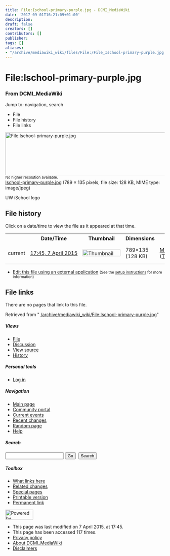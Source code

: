 ```yaml
---
title: File:Ischool-primary-purple.jpg - DCMI_MediaWiki
date: '2017-09-01T16:21:09+01:00'
description: 
draft: false
creators: []
contributors: []
publisher: 
tags: []
aliases:
- "/archive/mediawiki_wiki/files/File:/File_Ischool-primary-purple.jpg.html"
---
```


<a id="top"></a>
# File:Ischool-primary-purple.jpg

### From DCMI\_MediaWiki

Jump to: navigation, search
<!-- start content -->
- File
- File history
- File links

 [<img alt="File:Ischool-primary-purple.jpg" src="/images/e/ed/Ischool-primary-purple.jpg" width="789" height="135">](/archive/mediawiki_wiki/files/Ischool-primary-purple.jpg)  
<small>No higher resolution available.</small>  
 [Ischool-primary-purple.jpg](/images/e/ed/Ischool-primary-purple.jpg)‎ (789 × 135 pixels, file size: 128 KB, MIME type: image/jpeg)

UW iSchool logo

<!-- 
NewPP limit report
Preprocessor node count: 1/1000000
Post-expand include size: 0/2097152 bytes
Template argument size: 0/2097152 bytes
Expensive parser function count: 0/100
-->
## File history

Click on a date/time to view the file as it appeared at that time.

<table class="wikitable filehistory">
  <tr>
    <td></td>
    <th>Date/Time</th>
    <th>Thumbnail</th>
    <th>Dimensions</th>
    <th>User</th>
    <th>Comment</th>
  </tr>
  <tr>
    <td>current</td>
    <td class="filehistory-selected" style="white-space: nowrap;"><a href="/archive/mediawiki_wiki/files/Ischool-primary-purple.jpg">17:45, 7 April 2015</a></td>
    <td><a href="/images/e/ed/Ischool-primary-purple.jpg"><img alt="Thumbnail for version as of 17:45, 7 April 2015" src="/images/e/ed/Ischool-primary-purple.jpg" width="120" height="21"></a></td>
    <td>789×135 <span style="white-space: nowrap;">(128 KB)</span>
    </td>
    <td>
      <a href="/index.php?title=User:MikeCrandall&amp;action=edit&amp;redlink=1" class="new mw-userlink" title="User:MikeCrandall (page does not exist)">MikeCrandall</a> <span style="white-space: nowrap;"> <span class="mw-usertoollinks">(<a href="/index.php?title=User_talk:MikeCrandall&amp;action=edit&amp;redlink=1" class="new" title="User talk:MikeCrandall (page does not exist)">Talk</a> | <a href="/index.php/Special:Contributions/MikeCrandall" title="Special:Contributions/MikeCrandall">contribs</a>)</span></span>
    </td>
    <td> <span class="comment">(UW iSchool logo)</span>
    </td>
  </tr>
</table>

  

- [Edit this file using an external application](/index.php?title=File:Ischool-primary-purple.jpg&action=edit&externaledit=true&mode=file "File:Ischool-primary-purple.jpg") <small>(See the <a href="http://www.mediawiki.org/wiki/Manual:External_editors" class="external text" rel="nofollow">setup instructions</a> for more information)</small>

## File links

There are no pages that link to this file.

Retrieved from " [/archive/mediawiki_wiki/File:Ischool-primary-purple.jpg](/archive/mediawiki_wiki/files/File:/File:Ischool-primary-purple.jpg.html)"

<!-- end content -->

##### Views

- [File](/archive/mediawiki_wiki/files/File:/File:Ischool-primary-purple.jpg.html "View the file page [c]")
- [Discussion](/index.php?title=File_talk:Ischool-primary-purple.jpg&action=edit&redlink=1 "Discussion about the content page [t]")
- [View source](/index.php?title=File:Ischool-primary-purple.jpg&action=edit "This page is protected.
You can view its source [e]")
- [History](/index.php?title=File:Ischool-primary-purple.jpg&action=history "Past revisions of this page [h]")

##### Personal tools

- [Log in](/index.php?title=Special:UserLogin&returnto=File:Ischool-primary-purple.jpg "You are encouraged to log in; however, it is not mandatory [o]")

<script type="text/javascript"> if (window.isMSIE55) fixalpha(); </script>

##### Navigation

- [Main page](/index.php/Main_Page "Visit the main page [z]")
- [Community portal](/index.php/DCMI_MediaWiki:Community_portal "About the project, what you can do, where to find things")
- [Current events](/index.php/DCMI_MediaWiki:Current_events "Find background information on current events")
- [Recent changes](/index.php/Special:RecentChanges "The list of recent changes in the wiki [r]")
- [Random page](/index.php/Special:Random "Load a random page [x]")
- [Help](/index.php/Help:Contents "The place to find out")

##### <label for="searchInput">Search</label>

<form action="/index.php" id="searchform">
				<input type="hidden" name="title" value="Special:Search">
				<input id="searchInput" title="Search DCMI_MediaWiki" accesskey="f" type="search" name="search">
				<input type="submit" name="go" class="searchButton" id="searchGoButton" value="Go" title="Go to a page with this exact name if exists"> 
				<input type="submit" name="fulltext" class="searchButton" id="mw-searchButton" value="Search" title="Search the pages for this text">
			</form>

##### Toolbox

- [What links here](/index.php/Special:WhatLinksHere/File:Ischool-primary-purple.jpg "List of all wiki pages that link here [j]")
- [Related changes](/index.php/Special:RecentChangesLinked/File:Ischool-primary-purple.jpg "Recent changes in pages linked from this page [k]")
- [Special pages](/index.php/Special:SpecialPages "List of all special pages [q]")
- [Printable version](/index.php?title=File:Ischool-primary-purple.jpg&printable=yes "Printable version of this page [p]")
- [Permanent link](/index.php?title=File:Ischool-primary-purple.jpg&oldid=9467 "Permanent link to this revision of the page")

<!-- end of the left (by default at least) column -->

 [<img src="/skins/common/images/poweredby_mediawiki_88x31.png" height="31" width="88" alt="Powered by MediaWiki">](http://www.mediawiki.org/)

- This page was last modified on 7 April 2015, at 17:45.
- This page has been accessed 117 times.
- [Privacy policy](/index.php/DCMI_MediaWiki:Privacy_policy "DCMI MediaWiki:Privacy policy")
- [About DCMI\_MediaWiki](/index.php/DCMI_MediaWiki:About "DCMI MediaWiki:About")
- [Disclaimers](/index.php/DCMI_MediaWiki:General_disclaimer "DCMI MediaWiki:General disclaimer")

<script>if (window.runOnloadHook) runOnloadHook();</script><!-- Served in 0.474 secs. -->
